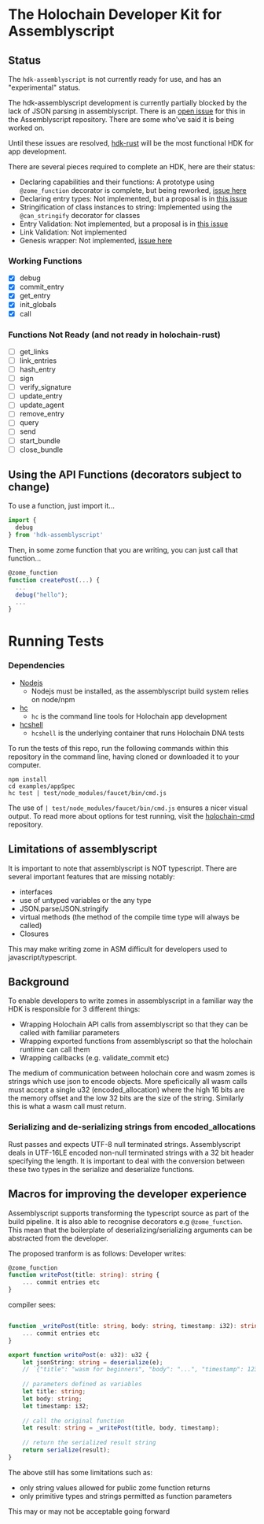 # The Holochain Developer Kit for Assemblyscript

## Status

The `hdk-assemblyscript` is not currently ready for use, and has an "experimental" status.

The hdk-assemblyscript development is currently partially blocked by the lack of JSON parsing in assemblyscript. There is an [open issue](https://github.com/AssemblyScript/assemblyscript/issues/292) for this in the Assemblyscript repository. There are some who've said it is being worked on.

Until these issues are resolved, [hdk-rust](https://github.com/holochain/hdk-rust) will be the most functional HDK for app development.

There are several pieces required to complete an HDK, here are their status:
- Declaring capabilities and their functions: A prototype using `@zome_function` decorator is complete, but being reworked, [issue here](https://github.com/holochain/hdk-assemblyscript/pull/23)
- Declaring entry types: Not implemented, but a proposal is in [this issue](https://github.com/holochain/hdk-assemblyscript/issues/14)
- Stringification of class instances to string: Implemented using the `@can_stringify` decorator for classes
- Entry Validation: Not implemented, but a proposal is in [this issue](https://github.com/holochain/hdk-assemblyscript/issues/14)
- Link Validation: Not implemented
- Genesis wrapper: Not implemented, [issue here](https://github.com/holochain/hdk-assemblyscript/issues/21)

### Working Functions
- [x] debug
- [x] commit_entry
- [x] get_entry
- [x] init_globals
- [x] call

### Functions Not Ready (and not ready in holochain-rust)
- [ ] get_links
- [ ] link_entries
- [ ] hash_entry
- [ ] sign
- [ ] verify_signature
- [ ] update_entry
- [ ] update_agent
- [ ] remove_entry
- [ ] query
- [ ] send
- [ ] start_bundle
- [ ] close_bundle

## Using the API Functions (decorators subject to change)

To use a function, just import it...
```typescript
import {
  debug
} from 'hdk-assemblyscript'
```

Then, in some zome function that you are writing, you can just call that function...
```typescript
@zome_function
function createPost(...) {
  ...
  debug("hello");
  ...
}
```

# Running Tests

### Dependencies
- [Nodejs](https://nodejs.org)
  - Nodejs must be installed, as the assemblyscript build system relies on node/npm
- [hc](https://github.com/holochain/holochain-cmd)
  - `hc` is the command line tools for Holochain app development
- [hcshell](https://github.com/holochain/holosqape#hcshell)
  - `hcshell` is the underlying container that runs Holochain DNA tests

To run the tests of this repo, run the following commands within this repository in the command line, having cloned or downloaded it to your computer.

```shell
npm install
cd examples/appSpec
hc test | test/node_modules/faucet/bin/cmd.js
```

The use of `| test/node_modules/faucet/bin/cmd.js` ensures a nicer visual output. To read more about options for test running, visit the [holochain-cmd](https://github.com/holochain/holochain-cmd#writing-and-running-tests) repository.

## Limitations of assemblyscript
It is important to note that assemblyscript is NOT typescript. There are several important features that are missing notably:
- interfaces
- use of untyped variables or the any type
- JSON.parse/JSON.stringify
- virtual methods (the method of the compile time type will always be called)
- Closures

This may make writing zome in ASM difficult for developers used to javascript/typescript.

## Background

To enable developers to write zomes in assemblyscript in a familiar way the HDK is responsible for 3 different things:

- Wrapping Holochain API calls from assemblyscript so that they can be called with familiar parameters
- Wrapping exported functions from assemblyscript so that the holochain runtime can call them
- Wrapping callbacks (e.g. validate_commit etc)

The medium of communication between holochain core and wasm zomes is strings which use json to encode objects. More speficically all wasm calls must accept a single u32 (encoded_allocation) where the high 16 bits are the memory offset and the low 32 bits are the size of the string. Similarly this is what a wasm call must return.

### Serializing and de-serializing strings from encoded_allocations
Rust passes and expects UTF-8 null terminated strings. Assemblyscript deals in UTF-16LE encoded non-null terminated strings with a 32 bit header specifying the length. It is important to deal with the conversion between these two types in the serialize and deserialize functions.

## Macros for improving the developer experience
Assemblyscript supports transforming the typescript source as part of the build pipeline. It is also able to recognise decorators e.g `@zome_function`. This mean that the boilerplate of deserializing/serializing arguments can be abstracted from the developer. 

The proposed tranform is as follows:
Developer writes:
```typescript
@zome_function
function writePost(title: string): string {
    ... commit entries etc
}
```
compiler sees:
```typescript

function _writePost(title: string, body: string, timestamp: i32): string {
    ... commit entries etc
}

export function writePost(e: u32): u32 {
    let jsonString: string = deserialize(e);
    // `{"title": "wasm for beginners", "body": "...", "timestamp": 1234}``
    
    // parameters defined as variables
    let title: string;
    let body: string;
    let timestamp: i32;
    
    // call the original function
    let result: string = _writePost(title, body, timestamp);
    
    // return the serialized result string
    return serialize(result);
}

```

The above still has some limitations such as:

- only string values allowed for public zome function returns
- only primitive types and strings permitted as function parameters

This may or may not be acceptable going forward
